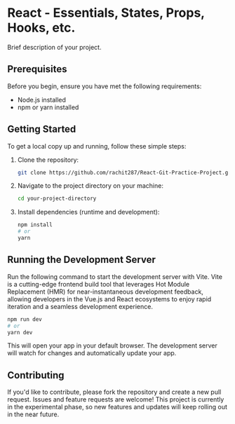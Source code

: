 # React - Essentials, States, Props, Hooks, etc.

Brief description of your project.

## Prerequisites

Before you begin, ensure you have met the following requirements:
- Node.js installed
- npm or yarn installed

## Getting Started

To get a local copy up and running, follow these simple steps:

1. Clone the repository:
   ```bash
   git clone https://github.com/rachit287/React-Git-Practice-Project.git

2. Navigate to the project directory on your machine:
   ```bash
   cd your-project-directory

3. Install dependencies (runtime and development): 
   ```bash
   npm install
   # or
   yarn

## Running the Development Server
Run the following command to start the development server with Vite. Vite is a cutting-edge frontend build tool that leverages Hot Module Replacement (HMR) for near-instantaneous development feedback, allowing developers in the Vue.js and React ecosystems to enjoy rapid iteration and a seamless development experience.

```bash
npm run dev
# or
yarn dev
```

This will open your app in your default browser. The development server will watch for changes and automatically update your app.

## Contributing
If you'd like to contribute, please fork the repository and create a new pull request. Issues and feature requests are welcome! This project is currently in the experimental phase, so new features and updates will keep rolling out in the near future. 






